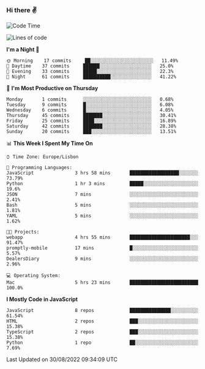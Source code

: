 ### Hi there :v:

<!--
**eusebioaddsilva/eusebioaddsilva** is a ✨ _special_ ✨ repository because its `README.md` (this file) appears on your GitHub profile.

<!--START_SECTION:waka-->
![Code Time](http://img.shields.io/badge/Code%20Time-27%20hrs%207%20mins-blue)

![Lines of code](https://img.shields.io/badge/From%20Hello%20World%20I%27ve%20Written-642%20Thousand%20lines%20of%20code-blue)

**I'm a Night 🦉** 

```text
🌞 Morning    17 commits     ██░░░░░░░░░░░░░░░░░░░░░░░   11.49% 
🌆 Daytime    37 commits     ██████░░░░░░░░░░░░░░░░░░░   25.0% 
🌃 Evening    33 commits     █████░░░░░░░░░░░░░░░░░░░░   22.3% 
🌙 Night      61 commits     ██████████░░░░░░░░░░░░░░░   41.22%

```
📅 **I'm Most Productive on Thursday** 

```text
Monday       1 commits      ░░░░░░░░░░░░░░░░░░░░░░░░░   0.68% 
Tuesday      9 commits      █░░░░░░░░░░░░░░░░░░░░░░░░   6.08% 
Wednesday    6 commits      █░░░░░░░░░░░░░░░░░░░░░░░░   4.05% 
Thursday     45 commits     ███████░░░░░░░░░░░░░░░░░░   30.41% 
Friday       25 commits     ████░░░░░░░░░░░░░░░░░░░░░   16.89% 
Saturday     42 commits     ███████░░░░░░░░░░░░░░░░░░   28.38% 
Sunday       20 commits     ███░░░░░░░░░░░░░░░░░░░░░░   13.51%

```


📊 **This Week I Spent My Time On** 

```text
⌚︎ Time Zone: Europe/Lisbon

💬 Programming Languages: 
JavaScript               3 hrs 58 mins       ██████████████████░░░░░░░   73.79% 
Python                   1 hr 3 mins         █████░░░░░░░░░░░░░░░░░░░░   19.6% 
JSON                     7 mins              ░░░░░░░░░░░░░░░░░░░░░░░░░   2.41% 
Bash                     5 mins              ░░░░░░░░░░░░░░░░░░░░░░░░░   1.81% 
YAML                     5 mins              ░░░░░░░░░░░░░░░░░░░░░░░░░   1.62%

🐱‍💻 Projects: 
webapp                   4 hrs 55 mins       ██████████████████████░░░   91.47% 
promptly-mobile          17 mins             █░░░░░░░░░░░░░░░░░░░░░░░░   5.57% 
DealersDiary             9 mins              ░░░░░░░░░░░░░░░░░░░░░░░░░   2.96%

💻 Operating System: 
Mac                      5 hrs 23 mins       █████████████████████████   100.0%

```

**I Mostly Code in JavaScript** 

```text
JavaScript               8 repos             ███████████████░░░░░░░░░░   61.54% 
HTML                     2 repos             ███░░░░░░░░░░░░░░░░░░░░░░   15.38% 
TypeScript               2 repos             ███░░░░░░░░░░░░░░░░░░░░░░   15.38% 
Python                   1 repo              ██░░░░░░░░░░░░░░░░░░░░░░░   7.69%

```



 Last Updated on 30/08/2022 09:34:09 UTC
<!--END_SECTION:waka-->
